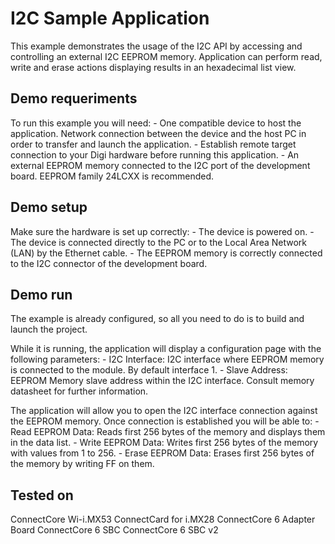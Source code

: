 I2C Sample Application
======================

This example demonstrates the usage of the I2C API by accessing and 
controlling an external I2C EEPROM memory. Application can perform read, 
write and erase actions displaying results in an hexadecimal list view.

Demo requeriments
-----------------

To run this example you will need:
    - One compatible device to host the application.
      Network connection between the device and the host PC in order to
      transfer and launch the application.
    - Establish remote target connection to your Digi hardware before running
      this application.
    - An external EEPROM memory connected to the I2C port of the development
      board. EEPROM family 24LCXX is recommended.

Demo setup
----------

Make sure the hardware is set up correctly:
    - The device is powered on.
    - The device is connected directly to the PC or to the Local 
      Area Network (LAN) by the Ethernet cable.
    - The EEPROM memory is correctly connected to the I2C connector of the
      development board.

Demo run
--------

The example is already configured, so all you need to do is to build and 
launch the project.

While it is running, the application will display a configuration page 
with the following parameters:
    - I2C Interface: I2C interface where EEPROM memory is connected to the 
      module. By default interface 1.
    - Slave Address: EEPROM Memory slave address within the I2C interface.
      Consult memory datasheet for further information.
  
The application will allow you to open the I2C interface connection against
the EEPROM memory. Once connection is established you will be able to:
    - Read EEPROM Data: Reads first 256 bytes of the memory and displays them
      in the data list.
    - Write EEPROM Data: Writes first 256 bytes of the memory with values 
      from 1 to 256.
    - Erase EEPROM Data: Erases first 256 bytes of the memory by writing FF on
      them.

Tested on
---------

ConnectCore Wi-i.MX53
ConnectCard for i.MX28
ConnectCore 6 Adapter Board
ConnectCore 6 SBC
ConnectCore 6 SBC v2